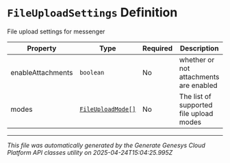 # `FileUploadSettings` Definition

File upload settings for messenger

| Property | Type | Required | Description |
|----------|------|----------|-------------|
| enableAttachments | `boolean` | No | whether or not attachments are enabled |
| modes | [`FileUploadMode[]`](fileuploadmode-definition.md) | No | The list of supported file upload modes |

---

*This file was automatically generated by the Generate Genesys Cloud Platform API classes utility on 2025-04-24T15:04:25.995Z*